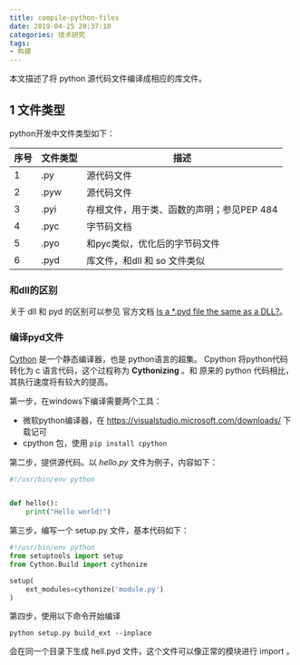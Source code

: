 ```yaml
---
title: compile-python-files
date: 2019-04-25 20:37:10
categories: 技术研究
tags:
- 构建
---
```


本文描述了将 python 源代码文件编译成相应的库文件。

<!-- more -->

## 1 文件类型

python开发中文件类型如下：

| 序号 | 文件类型 | 描述 |
| ------ | ------ | ------ |
| 1 | .py | 源代码文件 |
| 2 | .pyw | 源代码文件|
| 3 | .pyi | 存根文件，用于类、函数的声明；参见PEP 484 |
| 4 | .pyc | 字节码文档 |
| 5 | .pyo | 和pyc类似，优化后的字节码文件 |
| 6 | .pyd | 库文件，和dll 和 so 文件类似 |


### 和dll的区别

关于 dll 和 pyd 的区别可以参见 官方文档 [Is a *.pyd file the same as a DLL?](https://docs.python.org/3/faq/windows.html#id6)。

### 编译pyd文件

[Cython](https://cython.org/) 是一个静态编译器，也是 python语言的超集。 Cpython 将python代码转化为 c 语言代码，这个过程称为 **Cythonizing** 。和 原来的 python 代码相比，其执行速度将有较大的提高。

第一步，在windows下编译需要两个工具：

- 微软python编译器，在 https://visualstudio.microsoft.com/downloads/ 下载记可
- cpython 包，使用 `pip install cpython`

第二步，提供源代码。以 *hello.py* 文件为例子，内容如下：

```python
#!/usr/bin/env python


def hello():
    print("Hello world!")
```

第三步，编写一个 setup.py 文件，基本代码如下：

```python
#!/usr/bin/env python
from setuptools import setup
from Cython.Build import cythonize

setup(
    ext_modules=cythonize('module.py')
)
```

第四步，使用以下命令开始编译

```shell
python setup.py build_ext --inplace
```

会在同一个目录下生成 hell.pyd 文件，这个文件可以像正常的模块进行 import 。
